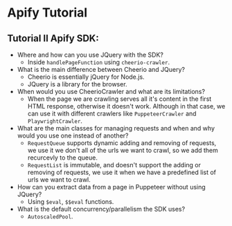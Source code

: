 # Apify Tutorial

## Tutorial II Apify SDK: 

- Where and how can you use JQuery with the SDK?
    - Inside `handlePageFunction` using `cheerio-crawler`.
- What is the main difference between Cheerio and JQuery?
    - Cheerio is essentially jQuery for Node.js.
    - JQuery is a library for the browser.
- When would you use CheerioCrawler and what are its limitations?
    - When the page we are crawling serves all it's content in the first HTML response, otherwise it doesn't work. Although in that case, we can use it with different crawlers like `PuppeteerCrawler` and `PlaywrightCrawler`.
- What are the main classes for managing requests and when and why would you use one instead of another?
    - `RequestQueue` supports dynamic adding and removing of requests, we use it we don't all of the urls we want to crawl, so we add them recurcevly to the queue.
    - `RequestList` is immutable, and doesn't support the adding or removing of requests, we use it when we have a predefined list of urls we want to crawl.
- How can you extract data from a page in Puppeteer without using JQuery?
    - Using `$eval`, `$$eval` functions.
- What is the default concurrency/parallelism the SDK uses?
    - `AutoscaledPool`.